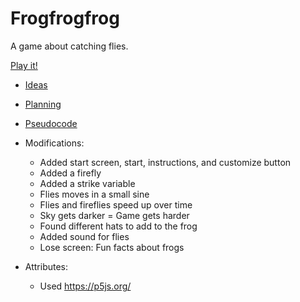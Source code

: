 # Frogfrogfrog

A game about catching flies.

[Play it!](https://pippinbarr.github.io/cart253-examples/topics/making/frogfrogfrog/index.html)

- [Ideas](./ideas.md)
- [Planning](./planning.md)
- [Pseudocode](./pseudocode.md)

- Modifications:
    - Added start screen, start, instructions, and customize button
    - Added a firefly
    - Added a strike variable
    - Flies moves in a small sine
    - Flies and fireflies speed up over time
    - Sky gets darker = Game gets harder
    - Found different hats to add to the frog
    - Added sound for flies
    - Lose screen: Fun facts about frogs

- Attributes:
    - Used https://p5js.org/